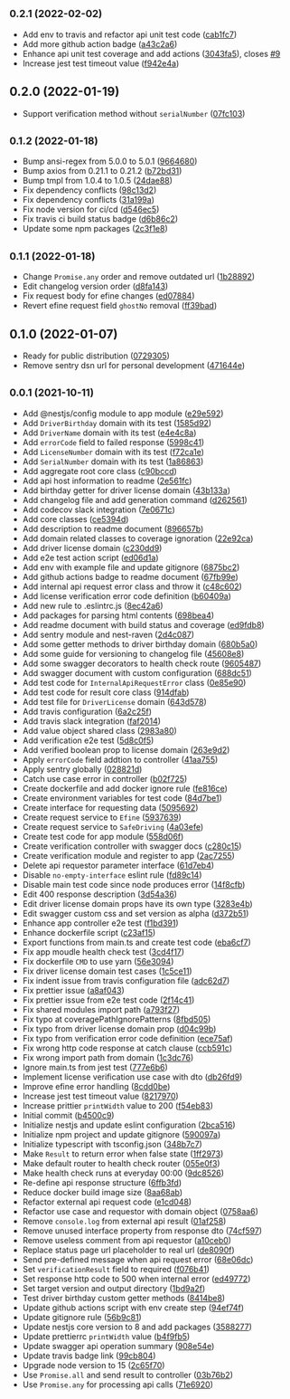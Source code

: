 ## <small>0.2.1 (2022-02-02)</small>

* Add env to travis and refactor api unit test code ([cab1fc7](https://github.com/stevejkang/driver-license-verification/commit/cab1fc7))
* Add more github action badge ([a43c2a6](https://github.com/stevejkang/driver-license-verification/commit/a43c2a6))
* Enhance api unit test coverage and add actions ([3043fa5](https://github.com/stevejkang/driver-license-verification/commit/3043fa5)), closes [#9](https://github.com/stevejkang/driver-license-verification/issues/9)
* Increase jest test timeout value ([f942e4a](https://github.com/stevejkang/driver-license-verification/commit/f942e4a))



## 0.2.0 (2022-01-19)

* Support verification method without `serialNumber` ([07fc103](https://github.com/stevejkang/driver-license-verification/commit/07fc103))



## <small>0.1.2 (2022-01-18)</small>

* Bump ansi-regex from 5.0.0 to 5.0.1 ([9664680](https://github.com/stevejkang/driver-license-verification/commit/9664680))
* Bump axios from 0.21.1 to 0.21.2 ([b72bd31](https://github.com/stevejkang/driver-license-verification/commit/b72bd31))
* Bump tmpl from 1.0.4 to 1.0.5 ([24dae88](https://github.com/stevejkang/driver-license-verification/commit/24dae88))
* Fix dependency conflicts ([98c13d2](https://github.com/stevejkang/driver-license-verification/commit/98c13d2))
* Fix dependency conflicts ([31a199a](https://github.com/stevejkang/driver-license-verification/commit/31a199a))
* Fix node version for ci/cd ([d546ec5](https://github.com/stevejkang/driver-license-verification/commit/d546ec5))
* Fix travis ci build status badge ([d6b86c2](https://github.com/stevejkang/driver-license-verification/commit/d6b86c2))
* Update some npm packages ([2c3f1e8](https://github.com/stevejkang/driver-license-verification/commit/2c3f1e8))



## <small>0.1.1 (2022-01-18)</small>

* Change `Promise.any` order and remove outdated url ([1b28892](https://github.com/stevejkang/driver-license-verification/commit/1b28892))
* Edit changelog version order ([d8fa143](https://github.com/stevejkang/driver-license-verification/commit/d8fa143))
* Fix request body for efine changes ([ed07884](https://github.com/stevejkang/driver-license-verification/commit/ed07884))
* Revert efine request field `ghostNo` removal ([ff39bad](https://github.com/stevejkang/driver-license-verification/commit/ff39bad))



## 0.1.0 (2022-01-07)

* Ready for public distribution ([0729305](https://github.com/stevejkang/driver-license-verification/commit/0729305))
* Remove sentry dsn url for personal development ([471644e](https://github.com/stevejkang/driver-license-verification/commit/471644e))



## <small>0.0.1 (2021-10-11)</small>

* Add @nestjs/config module to app module ([e29e592](https://github.com/stevejkang/driver-license-verification/commit/e29e592))
* Add `DriverBirthday` domain with its test ([1585d92](https://github.com/stevejkang/driver-license-verification/commit/1585d92))
* Add `DriverName` domain with its test ([e4e4c8a](https://github.com/stevejkang/driver-license-verification/commit/e4e4c8a))
* Add `errorCode` field to failed response ([5998c41](https://github.com/stevejkang/driver-license-verification/commit/5998c41))
* Add `LicenseNumber` domain with its test ([f72ca1e](https://github.com/stevejkang/driver-license-verification/commit/f72ca1e))
* Add `SerialNumber` domain with its test ([1a86863](https://github.com/stevejkang/driver-license-verification/commit/1a86863))
* Add aggregate root core class ([c90bccd](https://github.com/stevejkang/driver-license-verification/commit/c90bccd))
* Add api host information to readme ([2e561fc](https://github.com/stevejkang/driver-license-verification/commit/2e561fc))
* Add birthday getter for driver license domain ([43b133a](https://github.com/stevejkang/driver-license-verification/commit/43b133a))
* Add changelog file and add generation command ([d262561](https://github.com/stevejkang/driver-license-verification/commit/d262561))
* Add codecov slack integration ([7e0671c](https://github.com/stevejkang/driver-license-verification/commit/7e0671c))
* Add core classes ([ce5394d](https://github.com/stevejkang/driver-license-verification/commit/ce5394d))
* Add description to readme document ([896657b](https://github.com/stevejkang/driver-license-verification/commit/896657b))
* Add domain related classes to coverage ignoration ([22e92ca](https://github.com/stevejkang/driver-license-verification/commit/22e92ca))
* Add driver license domain ([c230dd9](https://github.com/stevejkang/driver-license-verification/commit/c230dd9))
* Add e2e test action script ([ed06d1a](https://github.com/stevejkang/driver-license-verification/commit/ed06d1a))
* Add env with example file and update gitignore ([6875bc2](https://github.com/stevejkang/driver-license-verification/commit/6875bc2))
* Add github actions badge to readme document ([67fb99e](https://github.com/stevejkang/driver-license-verification/commit/67fb99e))
* Add internal api request error class and throw it ([c48c602](https://github.com/stevejkang/driver-license-verification/commit/c48c602))
* Add license verification error code definition ([b60409a](https://github.com/stevejkang/driver-license-verification/commit/b60409a))
* Add new rule to .eslintrc.js ([8ec42a6](https://github.com/stevejkang/driver-license-verification/commit/8ec42a6))
* Add packages for parsing html contents ([698bea4](https://github.com/stevejkang/driver-license-verification/commit/698bea4))
* Add readme document with build status and coverage ([ed9fdb8](https://github.com/stevejkang/driver-license-verification/commit/ed9fdb8))
* Add sentry module and nest-raven ([2d4c087](https://github.com/stevejkang/driver-license-verification/commit/2d4c087))
* Add some getter methods to driver birthday domain ([680b5a0](https://github.com/stevejkang/driver-license-verification/commit/680b5a0))
* Add some guide for versioning to changelog file ([45608e8](https://github.com/stevejkang/driver-license-verification/commit/45608e8))
* Add some swagger decorators to health check route ([9605487](https://github.com/stevejkang/driver-license-verification/commit/9605487))
* Add swagger document with custom configuration ([688dc51](https://github.com/stevejkang/driver-license-verification/commit/688dc51))
* Add test code for `InternalApiRequestError` class ([0e85e90](https://github.com/stevejkang/driver-license-verification/commit/0e85e90))
* Add test code for result core class ([914dfab](https://github.com/stevejkang/driver-license-verification/commit/914dfab))
* Add test file for `DriverLicense` domain ([643d578](https://github.com/stevejkang/driver-license-verification/commit/643d578))
* Add travis configuration ([6a2c25f](https://github.com/stevejkang/driver-license-verification/commit/6a2c25f))
* Add travis slack integration ([faf2014](https://github.com/stevejkang/driver-license-verification/commit/faf2014))
* Add value object shared class ([2983a80](https://github.com/stevejkang/driver-license-verification/commit/2983a80))
* Add verification e2e test ([5d8c0f5](https://github.com/stevejkang/driver-license-verification/commit/5d8c0f5))
* Add verified boolean prop to license domain ([263e9d2](https://github.com/stevejkang/driver-license-verification/commit/263e9d2))
* Apply `errorCode` field addtion to controller ([41aa755](https://github.com/stevejkang/driver-license-verification/commit/41aa755))
* Apply sentry globally ([028821d](https://github.com/stevejkang/driver-license-verification/commit/028821d))
* Catch use case error in controller ([b02f725](https://github.com/stevejkang/driver-license-verification/commit/b02f725))
* Create dockerfile and add docker ignore rule ([fe816ce](https://github.com/stevejkang/driver-license-verification/commit/fe816ce))
* Create environment variables for test code ([84d7be1](https://github.com/stevejkang/driver-license-verification/commit/84d7be1))
* Create interface for requesting data ([5095692](https://github.com/stevejkang/driver-license-verification/commit/5095692))
* Create request service to `Efine` ([5937639](https://github.com/stevejkang/driver-license-verification/commit/5937639))
* Create request service to `SafeDriving` ([4a03efe](https://github.com/stevejkang/driver-license-verification/commit/4a03efe))
* Create test code for app module ([558d06f](https://github.com/stevejkang/driver-license-verification/commit/558d06f))
* Create verification controller with swagger docs ([c280c15](https://github.com/stevejkang/driver-license-verification/commit/c280c15))
* Create verification module and register to app ([2ac7255](https://github.com/stevejkang/driver-license-verification/commit/2ac7255))
* Delete api requestor parameter interface ([61d7eb4](https://github.com/stevejkang/driver-license-verification/commit/61d7eb4))
* Disable `no-empty-interface` eslint rule ([fd89c14](https://github.com/stevejkang/driver-license-verification/commit/fd89c14))
* Disable main test code since node produces error ([14f8cfb](https://github.com/stevejkang/driver-license-verification/commit/14f8cfb))
* Edit 400 response description ([3d54a36](https://github.com/stevejkang/driver-license-verification/commit/3d54a36))
* Edit driver license domain props have its own type ([3283e4b](https://github.com/stevejkang/driver-license-verification/commit/3283e4b))
* Edit swagger custom css and set version as alpha ([d372b51](https://github.com/stevejkang/driver-license-verification/commit/d372b51))
* Enhance app controller e2e test ([f1bd391](https://github.com/stevejkang/driver-license-verification/commit/f1bd391))
* Enhance dockerfile script ([c23af15](https://github.com/stevejkang/driver-license-verification/commit/c23af15))
* Export functions from main.ts and create test code ([eba6cf7](https://github.com/stevejkang/driver-license-verification/commit/eba6cf7))
* Fix app moudle health check test ([3cd4f17](https://github.com/stevejkang/driver-license-verification/commit/3cd4f17))
* Fix dockerfile `CMD` to use yarn ([56e3094](https://github.com/stevejkang/driver-license-verification/commit/56e3094))
* Fix driver license domain test cases ([1c5ce11](https://github.com/stevejkang/driver-license-verification/commit/1c5ce11))
* Fix indent issue from travis configuration file ([adc62d7](https://github.com/stevejkang/driver-license-verification/commit/adc62d7))
* Fix prettier issue ([a8af043](https://github.com/stevejkang/driver-license-verification/commit/a8af043))
* Fix prettier issue from e2e test code ([2f14c41](https://github.com/stevejkang/driver-license-verification/commit/2f14c41))
* Fix shared modules import path ([a793f27](https://github.com/stevejkang/driver-license-verification/commit/a793f27))
* Fix typo at coveragePathIgnorePatterns ([8fbd505](https://github.com/stevejkang/driver-license-verification/commit/8fbd505))
* Fix typo from driver license domain prop ([d04c99b](https://github.com/stevejkang/driver-license-verification/commit/d04c99b))
* Fix typo from verification error code definition ([ece75af](https://github.com/stevejkang/driver-license-verification/commit/ece75af))
* Fix wrong http code response at catch clause ([ccb591c](https://github.com/stevejkang/driver-license-verification/commit/ccb591c))
* Fix wrong import path from domain ([1c3dc76](https://github.com/stevejkang/driver-license-verification/commit/1c3dc76))
* Ignore main.ts from jest test ([777e6b6](https://github.com/stevejkang/driver-license-verification/commit/777e6b6))
* Implement license verification use case with dto ([db26fd9](https://github.com/stevejkang/driver-license-verification/commit/db26fd9))
* Improve efine error handling ([8cdd0be](https://github.com/stevejkang/driver-license-verification/commit/8cdd0be))
* Increase jest test timeout value ([8217970](https://github.com/stevejkang/driver-license-verification/commit/8217970))
* Increase prittier `printWidth` value to 200 ([f54eb83](https://github.com/stevejkang/driver-license-verification/commit/f54eb83))
* Initial commit ([b4500c9](https://github.com/stevejkang/driver-license-verification/commit/b4500c9))
* Initialize nestjs and update eslint configuration ([2bca516](https://github.com/stevejkang/driver-license-verification/commit/2bca516))
* Initialize npm project and update gitignore ([590097a](https://github.com/stevejkang/driver-license-verification/commit/590097a))
* Initialize typescript with tsconfig.json ([348b7c7](https://github.com/stevejkang/driver-license-verification/commit/348b7c7))
* Make `Result` to return error when false state ([1ff2973](https://github.com/stevejkang/driver-license-verification/commit/1ff2973))
* Make default router to health check router ([055e0f3](https://github.com/stevejkang/driver-license-verification/commit/055e0f3))
* Make health check runs at everyday 00:00 ([9dc8526](https://github.com/stevejkang/driver-license-verification/commit/9dc8526))
* Re-define api response structure ([6ffb3fd](https://github.com/stevejkang/driver-license-verification/commit/6ffb3fd))
* Reduce docker build image size ([8aa68ab](https://github.com/stevejkang/driver-license-verification/commit/8aa68ab))
* Refactor external api request code ([e1cd048](https://github.com/stevejkang/driver-license-verification/commit/e1cd048))
* Refactor use case and requestor with domain object ([0758aa6](https://github.com/stevejkang/driver-license-verification/commit/0758aa6))
* Remove `console.log` from external api result ([01af258](https://github.com/stevejkang/driver-license-verification/commit/01af258))
* Remove unused interface property from response dto ([74cf597](https://github.com/stevejkang/driver-license-verification/commit/74cf597))
* Remove useless comment from api requestor ([a10ceb0](https://github.com/stevejkang/driver-license-verification/commit/a10ceb0))
* Replace status page url placeholder to real url ([de8090f](https://github.com/stevejkang/driver-license-verification/commit/de8090f))
* Send pre-defined message when api request error ([68e06dc](https://github.com/stevejkang/driver-license-verification/commit/68e06dc))
* Set `verificationResult` field to required ([f076b41](https://github.com/stevejkang/driver-license-verification/commit/f076b41))
* Set response http code to 500 when internal error ([ed49772](https://github.com/stevejkang/driver-license-verification/commit/ed49772))
* Set target version and output directory ([1bd9a2f](https://github.com/stevejkang/driver-license-verification/commit/1bd9a2f))
* Test driver birthday custom getter methods ([8414be8](https://github.com/stevejkang/driver-license-verification/commit/8414be8))
* Update github actions script with env create step ([94ef74f](https://github.com/stevejkang/driver-license-verification/commit/94ef74f))
* Update gitignore rule ([56b9c81](https://github.com/stevejkang/driver-license-verification/commit/56b9c81))
* Update nestjs core version to 8 and add packages ([3588277](https://github.com/stevejkang/driver-license-verification/commit/3588277))
* Update prettierrc `printWidth` value ([b4f9fb5](https://github.com/stevejkang/driver-license-verification/commit/b4f9fb5))
* Update swagger api operation summary ([908e54e](https://github.com/stevejkang/driver-license-verification/commit/908e54e))
* Update travis badge link ([99cb804](https://github.com/stevejkang/driver-license-verification/commit/99cb804))
* Upgrade node version to 15 ([2c65f70](https://github.com/stevejkang/driver-license-verification/commit/2c65f70))
* Use `Promise.all` and send result to controller ([03b76b2](https://github.com/stevejkang/driver-license-verification/commit/03b76b2))
* Use `Promise.any` for processing api calls ([71e6920](https://github.com/stevejkang/driver-license-verification/commit/71e6920))


<!-- Steps to update version
1. Bump version in package.json
2. npm run changelog
3. Commit package.json and CHANGELOG.md
4. Tag
5. Push commit and tag
6. Release -->
